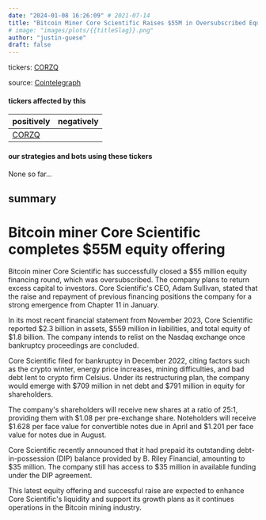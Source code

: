 ```yaml
---
date: "2024-01-08 16:26:09" # 2021-07-14
title: "Bitcoin Miner Core Scientific Raises $55M in Oversubscribed Equity Offering"
# image: "images/plots/{{titleSlag}}.png"
author: "justin-guese"
draft: false
---
```

tickers: <a href='https://finance.yahoo.com/quote/CORZQ' target='_blank'>CORZQ</a> 

source: <a href='https://cointelegraph.com/news/bitcoin-miner-core-scientific-completes-55-million-equity-offering' target='_blank'>Cointelegraph</a>

#### tickers affected by this

| positively | negatively |
|------------|------------
| <a href='https://finance.yahoo.com/quote/CORZQ' target='_blank'>CORZQ</a> |  |

#### our strategies and bots using these tickers

None so far...

## summary

# Bitcoin miner Core Scientific completes $55M equity offering

Bitcoin miner Core Scientific has successfully closed a $55 million equity financing round, which was oversubscribed. The company plans to return excess capital to investors. Core Scientific's CEO, Adam Sullivan, stated that the raise and repayment of previous financing positions the company for a strong emergence from Chapter 11 in January.

In its most recent financial statement from November 2023, Core Scientific reported $2.3 billion in assets, $559 million in liabilities, and total equity of $1.8 billion. The company intends to relist on the Nasdaq exchange once bankruptcy proceedings are concluded.

Core Scientific filed for bankruptcy in December 2022, citing factors such as the crypto winter, energy price increases, mining difficulties, and bad debt lent to crypto firm Celsius. Under its restructuring plan, the company would emerge with $709 million in net debt and $791 million in equity for shareholders.

The company's shareholders will receive new shares at a ratio of 25:1, providing them with $1.08 per pre-exchange share. Noteholders will receive $1.628 per face value for convertible notes due in April and $1.201 per face value for notes due in August.

Core Scientific recently announced that it had prepaid its outstanding debt-in-possession (DIP) balance provided by B. Riley Financial, amounting to $35 million. The company still has access to $35 million in available funding under the DIP agreement.

This latest equity offering and successful raise are expected to enhance Core Scientific's liquidity and support its growth plans as it continues operations in the Bitcoin mining industry.